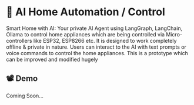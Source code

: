# 🏡 AI Home Automation / Control
Smart Home with AI: Your private AI Agent using LangGraph, LangChain, Ollama to control home appliances which are being controlled via Micro-controllers like ESP32, ESP8266 etc. It is designed to work completely offline &amp; private in nature. Users can interact to the AI with text prompts or voice commands to control the home appliances. This is a prototype which can be improved and modified hugely

## 📽️ Demo
Coming Soon...

